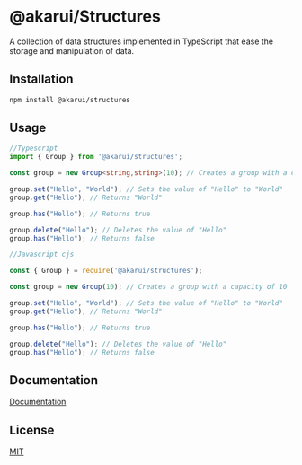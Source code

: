 # @akarui/Structures

A collection of data structures implemented in TypeScript that ease the storage and manipulation of data.

## Installation

```bash
npm install @akarui/structures
```

## Usage

```typescript
//Typescript
import { Group } from '@akarui/structures';

const group = new Group<string,string>(10); // Creates a group with a capacity of 10

group.set("Hello", "World"); // Sets the value of "Hello" to "World"
group.get("Hello"); // Returns "World"

group.has("Hello"); // Returns true

group.delete("Hello"); // Deletes the value of "Hello"
group.has("Hello"); // Returns false

```

```javascript
//Javascript cjs

const { Group } = require('@akarui/structures');

const group = new Group(10); // Creates a group with a capacity of 10

group.set("Hello", "World"); // Sets the value of "Hello" to "World"
group.get("Hello"); // Returns "World"

group.has("Hello"); // Returns true

group.delete("Hello"); // Deletes the value of "Hello"
group.has("Hello"); // Returns false
```

## Documentation

[Documentation](https://akaruidevelopment.github.io/structures/)

## License

[MIT](./LICENSE)

